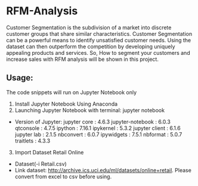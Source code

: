# RFM-Analysis

Customer Segmentation is the subdivision of a market into discrete customer groups that share similar characteristics. Customer Segmentation can be a powerful means to identify unsatisfied customer needs. Using the dataset can then outperform the competition by developing uniquely appealing products and services. So,
How to segment your customers and increase sales with RFM analysis will be shown in this project.

## Usage:
The code snippets will run on Jupyter Notebook only
1. Install Jupyter Notebook Using Anaconda
2. Launching Jupyter Notebook with terminal: jupyter notebook
- Version of Jupyter: 
jupyter core     : 4.6.3
jupyter-notebook : 6.0.3
qtconsole        : 4.7.5
ipython          : 7.16.1
ipykernel        : 5.3.2
jupyter client   : 6.1.6
jupyter lab      : 2.1.5
nbconvert        : 6.0.7
ipywidgets       : 7.5.1
nbformat         : 5.0.7
traitlets        : 4.3.3
3. Import Dataset Retail Online
- Dataset(-i Retail.csv)
- Link dataset: http://archive.ics.uci.edu/ml/datasets/online+retail. Please convert from excel to csv before using.

